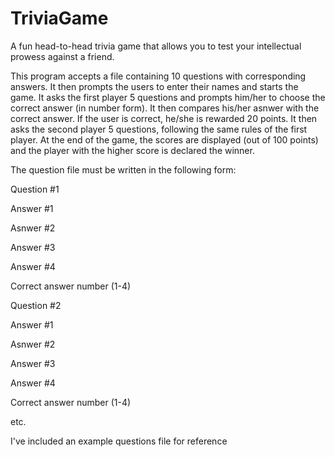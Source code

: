 # TriviaGame
A fun head-to-head trivia game that allows you to test your intellectual prowess against a friend.

This program accepts a file containing 10 questions with corresponding answers. It then prompts the users to enter their names and starts the game. It asks the first player 5 questions and prompts him/her to choose the correct answer (in number form). It then compares his/her asnwer with the correct answer. If the user is correct, he/she is rewarded 20 points. It then asks the second player 5 questions, following the same rules of the first player. At the end of the game, the scores are displayed (out of 100 points) and the player with the higher score is declared the winner. 

The question file must be written in the following form:


Question #1 

Answer #1

Asnwer #2

Answer #3

Answer #4

Correct answer number (1-4)

Question #2

Answer #1

Asnwer #2

Answer #3

Answer #4

Correct answer number (1-4)

etc.


I've included an example questions file for reference
